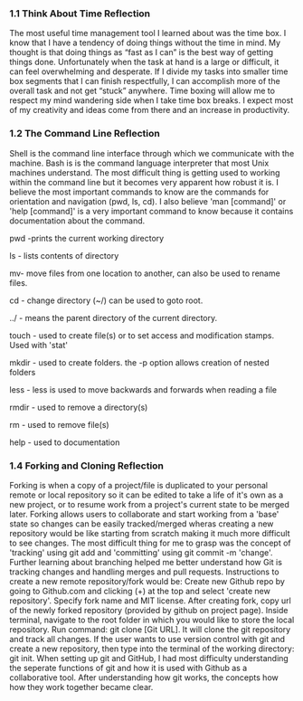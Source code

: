 ### 1.1 Think About Time Reflection
The most useful time management tool I learned about was the time box. I know that I have a tendency of doing things without the time in mind. My thought is that doing things as “fast as I can” is the best way of getting things done. Unfortunately when the task at hand is a large or difficult, it can feel overwhelming and desperate. If I divide my tasks into smaller time box segments that I can finish respectfully, I can accomplish more of the overall task and not get “stuck” anywhere. Time boxing will allow me to respect my mind wandering side when I take time box breaks. I expect most of my creativity and ideas come from there and an increase in productivity.

### 1.2 The Command Line Reflection
Shell is the command line interface through which we communicate with the machine. Bash is is the command language interpreter that most Unix machines understand.
The most difficult thing is getting used to working within the command line but it becomes very apparent how robust it is.
I believe the most important commands to know are the commands for orientation and navigation (pwd, ls, cd). I also believe 'man [command]' or 'help [command]' is a very important command to know because it contains documentation about the command.

pwd -prints the current working directory

ls - lists contents of directory

mv- move files from one location to another, can also be used to rename files.

cd - change directory (~/) can be used to goto root.

../ - means the parent directory of the current directory.

touch - used to create file(s) or to set access and modification stamps. Used with 'stat'

mkdir - used to create folders. the -p option allows creation of nested folders

less - less is used to move backwards and forwards when reading a file

rmdir - used to remove a directory(s)

rm - used to remove file(s)

help - used to documentation

### 1.4 Forking and Cloning Reflection
Forking is when a copy of a project/file is duplicated to your personal remote or local repository so it can be edited to take a life of it's own as a new project, or to resume work from a project's current state to be merged later. Forking allows users to collaborate and start working from a 'base' state so changes can be easily tracked/merged wheras creating a new repository would be like starting from scratch making it much more difficult to see changes. The most difficult thing for me to grasp was the concept of 'tracking' using git add and 'committing' using git commit -m 'change'. Further learning about branching helped me better understand how Git is tracking changes and handling merges and pull requests.
Instructions to create a new remote repository/fork would be: Create new Github repo by going to Github.com and clicking (+) at the top and select 'create new repository'. Specify fork name and MIT license. After creating fork, copy url of the newly forked repository (provided by github on project page). Inside terminal, navigate to the root folder in which you would like to store the local repository. Run command: git clone [Git URL]. It will clone the git repository and track all changes. If the user wants to use version control with git and create a new repository, then type into the terminal of the working directory: git init.
When setting up git and GitHub, I had most difficulty understanding the seperate functions of git and how it is used with Github as a collaborative tool. After understanding how git works, the concepts how how they work together became clear.